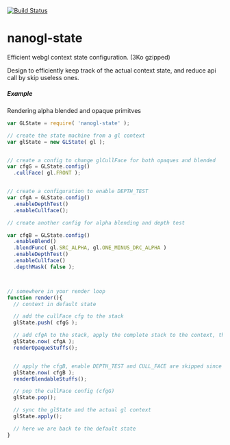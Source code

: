 [![Build Status](https://travis-ci.org/plepers/nanogl-state.svg?branch=master)](https://travis-ci.org/plepers/nanogl-state)


# nanogl-state
Efficient webgl context state configuration. (3Ko gzipped)

Design to efficiently keep track of the actual context state, and reduce api call by skip useless ones.

##### Example

Rendering alpha blended and opaque primitves

```javascript
var GLState = require( 'nanogl-state' );

// create the state machine from a gl context
var glState = new GLState( gl );


// create a config to change glCullFace for both opaques and blended
var cfgG = GLState.config()
  .cullFace( gl.FRONT );


// create a configuration to enable DEPTH_TEST
var cfgA = GLState.config()
  .enableDepthTest()
  .enableCullface();

// create another config for alpha blending and depth test

var cfgB = GLState.config()
  .enableBlend()
  .blendFunc( gl.SRC_ALPHA, gl.ONE_MINUS_DRC_ALPHA )
  .enableDepthTest()
  .enableCullface()
  .depthMask( false );



// somewhere in your render loop
function render(){
  // context in default state

  // add the cullFace cfg to the stack
  glState.push( cfgG );

  // add cfgA to the stack, apply the complete stack to the context, then pop cfgA
  glState.now( cfgA );
  renderOpaqueStuffs();


  // apply the cfgB, enable DEPTH_TEST and CULL_FACE are skipped since they are already enabled
  glState.now( cfgB );
  renderBlendableStuffs();

  // pop the cullFace config (cfgG)
  glState.pop();

  // sync the glState and the actual gl context
  glState.apply();

  // here we are back to the default state
}

```